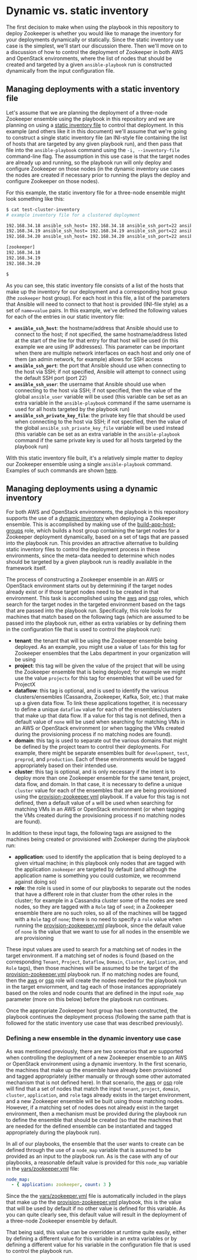# Dynamic vs. static inventory
The first decision to make when using the playbook in this repository to deploy Zookeeper is whether you would like to manage the inventory for your deployments dynamically or statically. Since the static inventory use case is the simplest, we'll start our discussion there. Then we'll move on to a discussion of how to control the deployment of Zookeeper in both AWS and OpenStack environments, where the list of nodes that should be created and targeted by a given `ansible-playbook` run is constructed dynamically from the input configuration file.

## Managing deployments with a static inventory file
Let's assume that we are planning the deployment of a three-node Zookeeper ensemble using the playbook in this repository and we are planning on using a [static inventory file](https://docs.ansible.com/ansible/intro_inventory.html) to control that deployment. In this example (and others like it in this document) we'll assume that we're going to construct a single static inventory file (an INI-style file containing the list of hosts that are targeted by any given playbook run), and then pass that file into the `ansible-playbook` command using the `-i, --inventory-file` command-line flag. The assumption in this use case is that the target nodes are already up and running, so the playbook run will only deploy and configure Zookeeper on those nodes (in the dynamic inventory use cases the nodes are created if necessary prior to running the plays the deploy and configure Zookeeper on those nodes).

For this example, the static inventory file for a three-node ensemble might look something like this:

```bash
$ cat test-cluster-inventory
# example inventory file for a clustered deployment

192.168.34.18 ansible_ssh_host= 192.168.34.18 ansible_ssh_port=22 ansible_ssh_user='cloud-user' ansible_ssh_private_key_file='/tmp/keys/zk_cluster_private_key'
192.168.34.19 ansible_ssh_host= 192.168.34.19 ansible_ssh_port=22 ansible_ssh_user='cloud-user' ansible_ssh_private_key_file='/tmp/keys/zk_cluster_private_key'
192.168.34.20 ansible_ssh_host= 192.168.34.20 ansible_ssh_port=22 ansible_ssh_user='cloud-user' ansible_ssh_private_key_file='/tmp/keys/zk_cluster_private_key'

[zookeeper]
192.168.34.18
192.168.34.19
192.168.34.20

$
```

As you can see, this static inventory file consists of a list of the hosts that make up the inventory for our deployment and a corresponding host group (the `zookeeper` host group). For each host in this file, a list of the parameters that Ansible will need to connect to that host is provided (INI-file style) as a set of `name=value` pairs. In this example, we've defined the following values for each of the entries in our static inventory file:

* **`ansible_ssh_host`**: the hostname/address that Ansible should use to connect to the host; if not specified, the same hostname/address listed at the start of the line for that entry for that host will be used (in this example we are using IP addresses). This parameter can be important when there are multiple network interfaces on each host and only one of them (an admin network, for example) allows for SSH access
* **`ansible_ssh_port`**: the port that Ansible should use when connecting to the host via SSH; if not specified, Ansible will attempt to connect using the default SSH port (port 22)
* **`ansible_ssh_user`**: the username that Ansible should use when connecting to the host via SSH; if not specified, then the value of the global `ansible_user` variable will be used (this variable can be set as an extra variable in the `ansible-playbook` command if the same username is used for all hosts targeted by the playbook run)
* **`ansible_ssh_private_key_file`**: the private key file that should be used when connecting to the host via SSH; if not specified, then the value of the global `ansible_ssh_private_key_file` variable will be used instead (this variable can be set as an extra variable in the `ansible-playbook` command if the same private key is used for all hosts targeted by the playbook run)

With this static inventory file built, it's a relatively simple matter to deploy our Zookeeper ensemble using a single `ansible-playbook` command. Examples of such commands are shown [here](Deployment-Scenarios.md).

## Managing deployments using a dynamic inventory
For both AWS and OpenStack environments, the playbook in this repository supports the use of a [dynamic inventory](https://docs.ansible.com/ansible/intro_dynamic_inventory.html) when deploying a Zookeeper ensemble. This is accomplished by making use of the [build-app-host-groups](../roles/build-app-host-groups) role, which builds a host group containing the target nodes for a Zookeeper deployment dynamically, based on a set of tags that are passed into the playbook run. This provides an attractive alternative to building static inventory files to control the deployment process in these environments, since the meta-data needed to determine which nodes should be targeted by a given playbook run is readily available in the framework itself.

The process of constructing a Zookeeper ensemble in an AWS or OpenStack environment starts out by determining if the target nodes already exist or if those target nodes need to be created in that environment. This task is accomplished using the [aws](../roles/aws) and [osp](../roles/osp) roles, which search for the target nodes in the targeted environment based on the tags that are passed into the playbook run. Specifically, this role looks for machines that match based on the following tags (which are assumed to be passed into the playbook run, either as extra variables or by defining them in the configuration file that is used to control the playbook run):

* **tenant**: the tenant that will be using the Zookeeper ensemble being deployed. As an example, you might use a value of `labs` for this tag for Zookeeper ensembles that the Labs department in your organization will be using
* **project**: this tag will be given the value of the project that will be using the Zookeeper ensemble that is being deployed; for example we might use the value `projectx` for this tag for ensembles that will be used for ProjectX
* **dataflow**: this tag is optional, and is used to identify the various clusters/ensembles (Cassandra, Zookeeper, Kafka, Solr, etc.) that make up a given data flow. To link these applications together, it is necessary to define a unique `dataflow` value for each of the ensembles/clusters that make up that data flow. If a value for this tag is not defined, then a default value of `none` will be used when searching for matching VMs in an AWS or OpenStack environment (or when tagging the VMs created during the provisioning process if no matching nodes are found).
* **domain**: this tag is used to separate out the various domains that might be defined by the project team to control their deployments. For example, there might be separate ensembles built for `development`, `test`, `preprod`, and `production`. Each of these environments would be tagged appropriately based on their intended use.
* **cluster**: this tag is optional, and is only necessary if the intent is to deploy more than one Zookeeper ensemble for the same tenant, project, data flow, and domain. In that case, it is necessary to define a unique `cluster` value for each of the ensembles that are are being provisioned using the [provision-zookeeper.yml](../provision-zookeeper.yml) playbook. If a value for this tag is not defined, then a default value of `a` will be used when searching for matching VMs in an AWS or OpenStack environment (or when tagging the VMs created during the provisioning process if no matching nodes are found).

In addition to these input tags, the following tags are assigned to the machines being created or provisioned with Zookeeper during the playbook run:

* **application**: used to identify the application that is being deployed to a given virtual machine; in this playbook only nodes that are tagged with the application `zookeeper` are targeted by default (and although the application name is something you could customize, we recommend against doing so)
* **role**: the role is used in some of our playbooks to separate out the nodes that have a different role in that cluster from the other roles in the cluster; for example in a Cassandra cluster some of the nodes are seed nodes, so they are tagged with a `Role` tag of `seed`; in a Zookeeper ensemble there are no such roles, so all of the machines will be tagged with a `Role` tag of `none`; there is no need to specify a `role` value when running the [provision-zookeeper.yml](../provision-zookeeper.yml) playbook, since the default value of `none` is the value that we want to use for all nodes in the ensemble we are provisioning

These input values are used to search for a matching set of nodes in the target environment. If a matching set of nodes is found (based on the corresponding `Tenant`, `Project`, `Dataflow`, `Domain`, `Cluster`, `Application`, and `Role` tags), then those machines will be assumed to be the target of the [provision-zookeeper.yml](../provision-zookeeper.yml) playbook run. If no matching nodes are found, then the [aws](../roles/aws) or [osp](../roles/osp) role will create the nodes needed for the playbook run in the target enviornment, and tag each of those instances appropriately based on the roles and node counts that are defined in the input `node_map` parameter (more on this below) before the playbook run continues.

Once the appropriate Zookeeper host group has been constructed, the playbook continues the deployment process (following the same path that is followed for the static inventory use case that was described previously).

### Defining a new ensemble in the dynamic inventory use case
As was mentioned previously, there are two scenarios that are supported when controlling the deployment of a new Zookeeper ensemble to an AWS or OpenStack environment using a dynamic inventory. In the first scenario, the machines that make up the ensemble have already been provisioned and tagged appropriately (either manually or through some other automated mechanism that is not defined here). In that scenario, the [aws](../roles/aws) or [osp](../roles/osp) role will find that a set of nodes that match the input `tenant`, `project`, `domain`, `cluster`, `application`, and `role` tags already exists in the target environment, and a new Zookeeper ensemble will be built using those matching nodes. However, if a matching set of nodes does not already exist in the target environment, then a mechanism must be provided during the playbook run to define the ensemble that should be created (so that the machines that are needed for the defined ensemble can be instantiated and tagged appropriately during the playbook run).

In all of our playbooks, the ensemble that the user wants to create can be defined through the use of a `node_map` variable that is assumed to be provided as an input to the playbook run. As is the case with any of our playbooks, a reasonable default value is provided for this `node_map` variable in the [vars/zookeeper.yml](../vars/zookeeper.yml) file:

```yaml
node_map:
  - { application: zookeeper, count: 3 }
```

Since the the [vars/zookeeper.yml](../vars/zookeeper.yml) file is automatically included in the plays that make up the the [provision-zookeeper.yml](../provision-zookeeper.yml) playbook, this is the value that will be used by default if no other value is defined for this variable. As you can quite clearly see, this default value will result in the deployment of a three-node Zookeeper ensemble by default.

That being said, this value can be overridden at runtime quite easily, either by defining a different value for this variable in an extra variables or by defining a different value for his variable in the configuration file that is used to control the playbook run.
